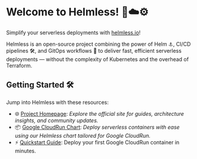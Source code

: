 # Welcome to Helmless! 🚀☁️⚙️

Simplify your serverless deployments with [helmless.io](https://helmless.io)!  

Helmless is an open-source project combining the power of Helm ⚓, CI/CD pipelines 🛠️, and GitOps workflows 📜 to deliver fast, efficient serverless deployments — without the complexity of Kubernetes and the overhead of Terraform.

## Getting Started 🛠️

Jump into Helmless with these resources:

- 🌐 [Project Homepage](https://helmless.io): *Explore the official site for guides, architecture insights, and community updates.*
- 📦 [Google CloudRun Chart](https://github.com/helmless/google-cloudrun-chart): *Deploy serverless containers with ease using our Helmless chart tailored for Google CloudRun.*
- ⚡️ [Quickstart Guide](https://helmless.io/google-cloudrun/getting-started/): Deploy your first Google CloudRun container in minutes.

